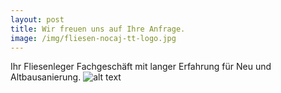 ```yaml
---
layout: post
title: Wir freuen uns auf Ihre Anfrage.
image: /img/fliesen-nocaj-tt-logo.jpg
---
```


Ihr Fliesenleger Fachgeschäft mit langer Erfahrung für Neu und Altbausanierung.
![alt text](https://github.com/fliesen-nocaj/fliesen-nocaj.github.io/img/fliesen-nocaj-tt-logo.jpg "Karte Nocaj")
